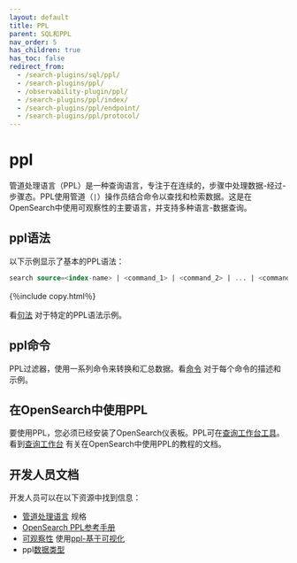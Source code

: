 ```yaml
---
layout: default
title: PPL
parent: SQL和PPL
nav_order: 5
has_children: true
has_toc: false
redirect_from:
  - /search-plugins/sql/ppl/
  - /search-plugins/ppl/
  - /observability-plugin/ppl/
  - /search-plugins/ppl/index/
  - /search-plugins/ppl/endpoint/
  - /search-plugins/ppl/protocol/
---
```


# ppl

管道处理语言（PPL）是一种查询语言，专注于在连续的，步骤中处理数据-经过-步骤态。PPL使用管道（`|`）操作员结合命令以查找和检索数据。这是在OpenSearch中使用可观察性的主要语言，并支持多种语言-数据查询。

## ppl语法

以下示例显示了基本的PPL语法：

```sql
search source=<index-name> | <command_1> | <command_2> | ... | <command_n>
```
{％include copy.html％}

看[句法]({{site.url}}{{site.baseurl}}/search-plugins/sql/ppl/syntax/) 对于特定的PPL语法示例。

## ppl命令

PPL过滤器，使用一系列命令来转换和汇总数据。看[命令]({{site.url}}{{site.baseurl}}/search-plugins/sql/ppl/functions/) 对于每个命令的描述和示例。

## 在OpenSearch中使用PPL

要使用PPL，您必须已经安装了OpenSearch仪表板。PPL可在[查询工作台工具](https://playground.opensearch.org/app/opensearch-query-workbench#/)。看到[查询工作台]({{site.url}}{{site.baseurl}}/dashboards/query-workbench/) 有关在OpenSearch中使用PPL的教程的文档。

## 开发人员文档

开发人员可以在以下资源中找到信息：

- [管道处理语言](https://github.com/opensearch-project/piped-processing-language) 规格
- [OpenSearch PPL参考手册](https://github.com/opensearch-project/sql/blob/main/docs/user/ppl/index.rst)
- [可观察性](https://github.com/opensearch-project/dashboards-observability/) 使用[ppl-基于可视化](https://github.com/opensearch-project/dashboards-observability#event-analytics)
- ppl[数据类型](https://github.com/opensearch-project/sql/blob/main/docs/user/ppl/general/datatypes.rst)

